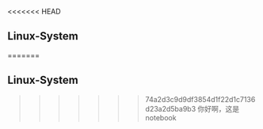 <<<<<<< HEAD
## Linux-System ##

=======
## Linux-System ##

>>>>>>> 74a2d3c9d9df3854d1f22d1c7136d23a2d5ba9b3
你好啊，这是notebook